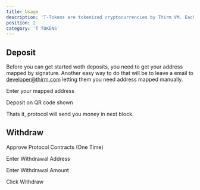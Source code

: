 ```yaml
---
title: Usage
description: 'T-Tokens are tokenized cryptocurrencies by Thirm VM. Each T-Token is 100% verifiable and backed by its native cryptocurrency (e.g., 1 tBTC = 1 BTC). T-Tokens can be used like any normal ERC20 token, which means they will work in all Ethereum Based Applications. They can be locked, lent, borrowed, traded, or used in more complex logics.'
position: 2
category: 'T TOKENS'
---
```


## Deposit

Before you can get started woth deposits, you need to get your address mapped by signature. Another easy way to do that will be to leave a email to developer@thirm.com letting them you need address mapped manually.
 

Enter your mapped address

Deposit on QR code shown

Thats it, protocol will send you money in next block.


## Withdraw

Approve Protocol Contracts (One Time)

Enter Withdrawal Address

Enter Withdrawal Amount

Click Withdraw 
